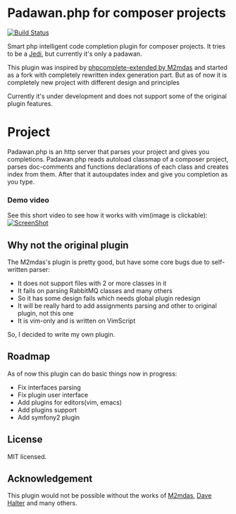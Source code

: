 Padawan.php for composer projects
=================================

[![Build Status](https://travis-ci.org/mkusher/padawan.php.svg?branch=master)](https://travis-ci.org/mkusher/padawan.php)

Smart php intelligent code completion plugin for composer projects.
It tries to be a [Jedi](https://github.com/davidhalter/jedi-vim),
but currently it's only a padawan.

This plugin was inspired by
[phpcomplete-extended by M2mdas](https://github.com/m2mdas/phpcomplete-extended)
and started as a fork with completely rewritten index generation part.
But as of now it is completely new project with different design and principles

Currently it's under development and does not support some of the original
plugin features.

Project
=======

Padawan.php is an http server that parses your project and gives you
completions.
Padawan.php reads autoload classmap of a composer project, parses
doc-comments and functions declarations of each class and creates index
from them. After that it autoupdates index and give you completion
as you type.

### Demo video
See this short video to see how it works with vim(image is clickable):
[![ScreenShot](http://i1.ytimg.com/vi/Y54P2N1T6-I/maxresdefault.jpg)](https://www.youtube.com/watch?v=Y54P2N1T6-I)

Why not the original plugin
---------------------------

The M2mdas's plugin is pretty good, but have some core bugs due to
self-written parser:

* It does not support files with 2 or more classes in it
* It fails on parsing RabbitMQ classes and many others
* So it has some design fails which needs global plugin redesign
* It will be really hard to add assignments parsing and
other to original plugin, not this one
* It is vim-only and is written on VimScript

So, I decided to write my own plugin.

Roadmap
-------

As of now this plugin can do basic things
now in progress:

* Fix interfaces parsing
* Fix plugin user interface
* Add plugins for editors(vim, emacs)
* Add plugins support
* Add symfony2 plugin

License
-------
MIT licensed.

Acknowledgement
---------------

This plugin would not be possible without the works of
[M2mdas](https://github.com/m2mdas),
[Dave Halter](https://github.com/davidhalter)
and many others.
